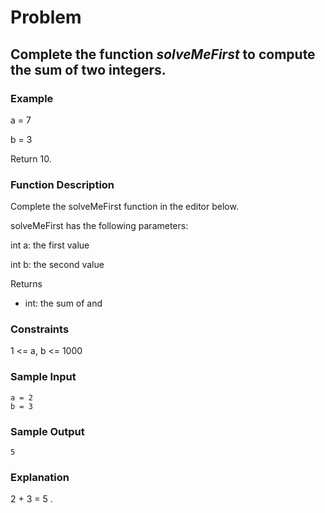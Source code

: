 # Problem

## Complete the function *solveMeFirst* to compute the sum of two integers.

### Example
a = 7

b = 3

Return 10.

### Function Description

Complete the solveMeFirst function in the editor below.

solveMeFirst has the following parameters:

int a: the first value

int b: the second value

Returns
- int: the sum of  and 

### Constraints
1 <= a, b <= 1000

### Sample Input
```
a = 2
b = 3
```
### Sample Output
```
5
```

### Explanation
2 + 3 = 5 .